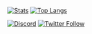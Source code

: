 [![Stats](https://github-readme-stats.vercel.app/api?username=Qeenon&theme=buefy&show_icons=true&count_private=true)](https://github.com/Qeenon)
[![Top Langs](https://github-readme-stats.vercel.app/api/top-langs/?username=Qeenon&theme=buefy&layout=compact)](https://github.com/Qeenon)

[![Discord](https://img.shields.io/discord/611822838831251466?label=Discord)](https://discord.gg/GdzjVvD)
[![Twitter Follow](https://img.shields.io/twitter/follow/Qeenon.svg?style=social)](https://twitter.com/Qeenon)
